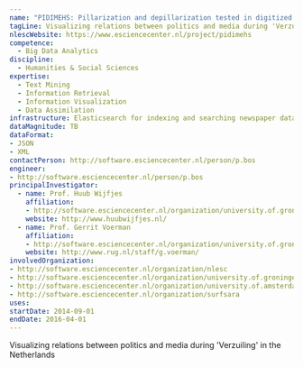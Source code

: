 ```yaml
---
name: "PIDIMEHS: Pillarization and depillarization tested in digitized media historical sources"
tagLine: Visualizing relations between politics and media during 'Verzuiling' in the Netherlands
nlescWebsite: https://www.esciencecenter.nl/project/pidimehs
competence:
  - Big Data Analytics
discipline:
  - Humanities & Social Sciences
expertise:
  - Text Mining
  - Information Retrieval
  - Information Visualization
  - Data Assimilation
infrastructure: Elasticsearch for indexing and searching newspaper data, iPython notebook for interactive analysis
dataMagnitude: TB
dataFormat:
- JSON
- XML
contactPerson: http://software.esciencecenter.nl/person/p.bos
engineer:
- http://software.esciencecenter.nl/person/p.bos
principalInvestigator:
  - name: Prof. Huub Wijfjes
    affiliation:
    - http://software.esciencecenter.nl/organization/university.of.groningen
    website: http://www.huubwijfjes.nl/
  - name: Prof. Gerrit Voerman
    affiliation:
    - http://software.esciencecenter.nl/organization/university.of.groningen
    website: http://www.rug.nl/staff/g.voerman/
involvedOrganization:
- http://software.esciencecenter.nl/organization/nlesc
- http://software.esciencecenter.nl/organization/university.of.groningen
- http://software.esciencecenter.nl/organization/university.of.amsterdam
- http://software.esciencecenter.nl/organization/surfsara
uses:
startDate: 2014-09-01
endDate: 2016-04-01
---
```


Visualizing relations between politics and media during 'Verzuiling' in the Netherlands
